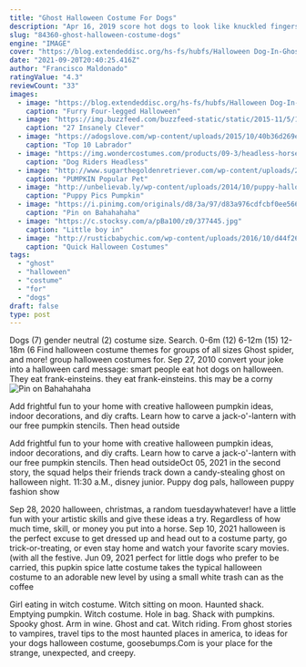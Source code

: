 ```yaml
---
title: "Ghost Halloween Costume For Dogs"
description: "Apr 16, 2019 score hot dogs to look like knuckled fingers. Attach a piece of onion for the fingernail to one end.  Halloween party games for adults. Ghost story. Add some fake blood and other"
slug: "84360-ghost-halloween-costume-dogs"
engine: "IMAGE"
cover: "https://blog.extendeddisc.org/hs-fs/hubfs/Halloween Dog-In-Ghost-Costume-with sign.jpg?width=600&name=Halloween Dog-In-Ghost-Costume-with sign.jpg"
date: "2021-09-20T20:40:25.416Z"
author: "Francisco Maldonado"
ratingValue: "4.3"
reviewCount: "33"
images:
  - image: "https://blog.extendeddisc.org/hs-fs/hubfs/Halloween Dog-In-Ghost-Costume-with sign.jpg?width=600&name=Halloween Dog-In-Ghost-Costume-with sign.jpg"
    caption: "Furry Four-legged Halloween"
  - image: "https://img.buzzfeed.com/buzzfeed-static/static/2015-11/5/18/campaign_images/webdr05/27-insanely-clever-halloween-costumes-for-your-dog-2-29517-1446764457-2_dblbig.jpg"
    caption: "27 Insanely Clever"
  - image: "https://adogslove.com/wp-content/uploads/2015/10/40b36d269e5af6ee5844eb503515aeee.jpg"
    caption: "Top 10 Labrador"
  - image: "https://img.wondercostumes.com/products/09-3/headless-horseman-pet-costume.jpg"
    caption: "Dog Riders Headless"
  - image: "http://www.sugarthegoldenretriever.com/wp-content/uploads/2017/10/Witch-Dog-Halloween-Costume.jpg"
    caption: "PUMPKIN Popular Pet"
  - image: "http://unbelievab.ly/wp-content/uploads/2014/10/puppy-halloween-.jpg"
    caption: "Puppy Pics Pumpkin"
  - image: "https://i.pinimg.com/originals/d8/3a/97/d83a976cdfcbf0ee566b51562edc1f32.jpg"
    caption: "Pin on Bahahahaha"
  - image: "https://c.stocksy.com/a/pBa100/z0/377445.jpg"
    caption: "Little boy in"
  - image: "http://rusticbabychic.com/wp-content/uploads/2016/10/d44f26daad144663a06d6748343c300e.jpg"
    caption: "Quick Halloween Costumes"
tags:
  - "ghost"
  - "halloween"
  - "costume"
  - "for"
  - "dogs"
draft: false
type: post
---
```


Dogs (7) gender neutral (2) costume size. Search. 0-6m (12) 6-12m (15) 12-18m (6  Find halloween costume themes for groups of all sizes Ghost spider, and more! group halloween costumes for. Sep 27, 2010 convert your joke into a halloween card message: smart people eat hot dogs on halloween. They eat frank-einsteins. they eat frank-einsteins. this may be a corny
![Pin on Bahahahaha](https://i.pinimg.com/originals/d8/3a/97/d83a976cdfcbf0ee566b51562edc1f32.jpg "Pin on Bahahahaha")

Add frightful fun to your home with creative halloween pumpkin ideas, indoor decorations, and diy crafts. Learn how to carve a jack-o&#39;-lantern with our free pumpkin stencils. Then head outside
<!--inArticleAds-->

<!--galleryOne-->

Add frightful fun to your home with creative halloween pumpkin ideas, indoor decorations, and diy crafts. Learn how to carve a jack-o'-lantern with our free pumpkin stencils. Then head outsideOct 05, 2021 in the second story, the squad helps their friends track down a candy-stealing ghost on halloween night. 11:30 a.M., disney junior. Puppy dog pals, halloween puppy fashion show
<!--inArticleAds-->

<!--galleryTwo-->

Sep 28, 2020 halloween, christmas, a random tuesdaywhatever! have a little fun with your artistic skills and give these ideas a try. Regardless of how much time, skill, or money you put into a horse. Sep 10, 2021 halloween is the perfect excuse to get dressed up and head out to a costume party, go trick-or-treating, or even stay home and watch your favorite scary movies. (with all the festive. Jun 09, 2021 perfect for little dogs who prefer to be carried, this pupkin spice latte costume takes the typical halloween costume to an adorable new level by using a small white trash can as the coffee
<!--galleryThree-->

Girl eating in witch costume. Witch sitting on moon. Haunted shack. Emptying pumpkin. Witch costume.  Hole in bag. Shack with pumpkins. Spooky ghost. Arm in wine. Ghost and cat. Witch riding. From ghost stories to vampires, travel tips to the most haunted places in america, to ideas for your dogs halloween costume, goosebumps.Com is your place for the strange, unexpected, and creepy.